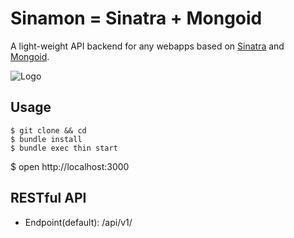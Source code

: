 Sinamon = Sinatra + Mongoid
=====
A light-weight API backend for any webapps based on
[Sinatra](http://www.sinatrarb.com/) and 
[Mongoid](http://mongoid.org/en/mongoid/index.html).


![Logo](http://usefulpa.s3.amazonaws.com/images/2014/cinnamon_roll.png)

Usage
-----

	$ git clone && cd
	$ bundle install
	$ bundle exec thin start
  $ open http://localhost:3000


RESTful API
-----

* Endpoint(default): /api/v1/

